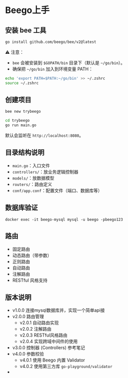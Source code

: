 # Beego上手

## 安装 bee 工具

```bash
go install github.com/beego/bee/v2@latest
```

⚠️ 注意：

- `bee` 会被安装到 `$GOPATH/bin` 目录下（默认是 `~/go/bin`）。
- 确保把 `~/go/bin` 加入到环境变量 PATH：

```bash
echo 'export PATH=$PATH:~/go/bin' >> ~/.zshrc
source ~/.zshrc
```

## 创建项目

```bash
bee new trybeego

cd trybeego
go run main.go
```

默认会监听在 `http://localhost:8080`。

## 目录结构说明

- `main.go`：入口文件
- `controllers/`：放业务逻辑控制器
- `models/`：放数据模型
- `routers/`：路由定义
- `conf/app.conf`：配置文件（端口、数据库等）

## 数据库验证
```shell
docker exec -it beego-mysql mysql -u beego -pbeego123
```

## 路由
* 固定路由
* 动态路由（带参数）
* 正则路由
* 自动路由
* 注解路由
* RESTful 风格支持


## 版本说明
* v1.0.0 连接mysql数据库并，实现一个简单api接
* v2.0.0 路由管理
  * v2.0.1 自动路由实现
  * v2.0.2 注解路由
  * v2.0.3 RESTful风格路由
  * v2.0.4 实现跨域中间件的使用
* v3.0.0 控制器 (Controllers) 参考笔记
* v4.0.0 参数校验
  * v4.0.1 使用 Beego 内置 Validator
  * v4.0.2 使用第三方库 `go-playground/validator`
* 
